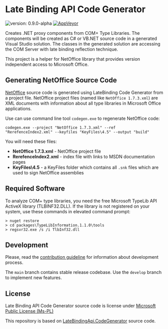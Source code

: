 # Late Binding API Code Generator

![version: 0.9.0-alpha](https://img.shields.io/badge/version-0.9.0--alpha-68217a.svg)
[![AppVeyor](https://img.shields.io/appveyor/ci/jozefizso/latebindingapi-codegenerator.svg)](https://ci.appveyor.com/project/jozefizso/latebindingapi-codegenerator)

Creates .NET proxy components from COM+ Type Libraries. 
The components will be created as C# or VB.NET source code in a generated Visual Studio solution. 
The classes in the generated solution are accessing the COM Server with late binding reflection technique.

This project is a helper for NetOffice library that provides version independent access to Microsoft Office.


## Generating NetOffice Source Code

[NetOffice][netoffice] source code is generated using LateBinding Code Generator from a project file.
NetOffice project files (named like `NetOffice 1.7.3.xml`) are XML documents with information about
all type libraries in Microsoft Office applications.

Use can use command line tool `codegen.exe` to regenerate NetOffice code:

```
codegen.exe --project "NetOffice 1.7.3.xml" --ref "RerefenceIndex2.xml" --keyfiles "KeyFiles\4.5" --output "build"
```

You will need these files:

* **NetOffice 1.7.3.xml** - NetOffice project file
* **RerefenceIndex2.xml** - index file with links to MSDN documentation pages
* **KeyFiles\4.5** - a KeyFiles folder which contains all `.snk` files which are used to sign NetOffice assemblies


## Required Software

To analyze COM+ type libraries, you need the free Microsoft TypeLib API ActiveX library (TLBINF32.DLL).
If the library is not registered on your system, use these commands in elevated command prompt:

```
> nuget restore
> cd packages\TypeLibInformation.1.1.0\tools
> regsvr32.exe /s /i TlbInf32.dll
```


## Development

Please, read the [contribution guideline](CONTRIBUTING.md) for information about development process.

The `main` branch contains stable release codebase. Use the `develop` branch to implement new features.


## License

Late Binding API Code Generator source code is license under [Microsoft Public License (Ms-PL)](LICENSE.txt)

This repository is based on [LateBindingApi.CodeGenerator](https://latebindingapi.codeplex.com/) source code.

[netoffice]: https://github.com/NetOfficeFw/NetOffice
